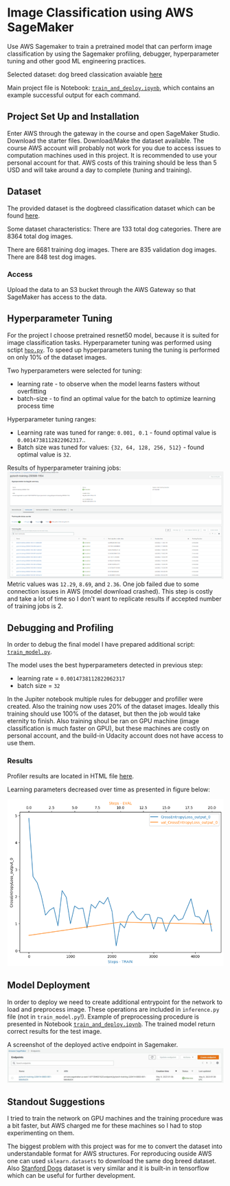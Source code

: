 # Image Classification using AWS SageMaker
Use AWS Sagemaker to train a pretrained model that can perform image classification by using the Sagemaker profiling, debugger, hyperparameter tuning and other good ML engineering practices.

Selected dataset: dog breed classication avaiable [here](https://s3-us-west-1.amazonaws.com/udacity-aind/dog-project/dogImages.zip)

Main project file is Notebook: [`train_and_deploy.ipynb`](train_and_deploy.ipynb), which contains an example successful output for each command.

## Project Set Up and Installation
Enter AWS through the gateway in the course and open SageMaker Studio. 
Download the starter files.
Download/Make the dataset available. 
The course AWS account will probably not work for you due to access issues to computation machines used in this project. It is recommended to use your personal account for that. AWS costs of this training should be less than 5 USD and will take around a day to complete (tuning and training).

## Dataset
The provided dataset is the dogbreed classification dataset which can be found [here](https://s3-us-west-1.amazonaws.com/udacity-aind/dog-project/dogImages.zip).

Some dataset characteristics:
There are 133 total dog categories.
There are 8364 total dog images.

There are 6681 training dog images.
There are 835 validation dog images.
There are 848 test dog images.

### Access
Upload the data to an S3 bucket through the AWS Gateway so that SageMaker has access to the data.

## Hyperparameter Tuning
For the project I choose pretrained resnet50 model, because it is suited for image classification tasks.
Hyperparameter tuning was performed using sctipt [`hpo.py`](hpo.py). 
To speed up hyperparameters tuning the tuning is performed on only 10% of the dataset images.

Two hyperparameters were selected for tuning:
- learning rate - to observe when the model learns fasters without overfitting
- batch-size - to find an optimal value for the batch to optimize learning process time

Hyperparameter tuning ranges:
- Learning rate was tuned for range: `0.001, 0.1` - found optimal value is `0.0014738112822062317`..
- Batch size was tuned for values: ``{32, 64, 128, 256, 512}`` - found optimal value is `32`.

Results of hyperparameter training jobs:
![hyperparameter_training_screenshot](hyperparameters_job.png "Screenshot of hyperparameter training jobs")
Metric values was `12.29`, `8.69`, and `2.36`. One job failed due to some connection issues in AWS (model download crashed). 
This step is costly and take a lot of time so I don't want to replicate results if accepted number of training jobs is 2.

## Debugging and Profiling
In order to debug the final model I have prepared additional script: [`train_model.py`](train_model.py).

The model uses the best hyperparameters detected in previous step:
- learning rate = `0.0014738112822062317`
- batch size = `32`

In the Jupiter notebook multiple rules for debugger and profiller were created. Also the training now uses 20% of the dataset images. Ideally this training should use 100% of the dataset, but then the job would take eternity to finish. Also training shoul be ran on GPU machine (image classification is much faster on GPU), but these machines are costly on personal account, and the build-in Udacity account does not have access to use them.

### Results
Profiler results are located in HTML file [here](ProfilerReport/profiler-output/profiler-report.html).

Learning parameters decreased over time as presented in figure below:

![Plot of cross entropy over debug samples](cpu-utilization.png "Plot of cross entropy over debug samples")

## Model Deployment
In order to deploy we need to create additional entrypoint for the network to load and preprocess image. 
These operations are included in `inference.py` file (not in `train_model.py`!).
Example of preprocessing procedure is presented in Notebook [`train_and_deploy.ipynb`](train_and_deploy.ipynb). 
The trained model return correct results for the test image.

A screenshot of the deployed active endpoint in Sagemaker.
![A screenshot of the deployed endpoint](deployed_endpoint.png "A screenshot of the deployed endpoint")

## Standout Suggestions
I tried to train the network on GPU machines and the training procedure was a bit faster, but AWS charged me for these machines so I had to stop experimenting on them. 

The biggest problem with this project was for me to convert the dataset into understandable format for AWS structures. 
For reproducing ouside AWS one can used `sklearn.datasets` to download the same dog breed dataset. Also [Stanford Dogs](https://www.tensorflow.org/datasets/catalog/stanford_dogs) dataset is very similar and it is built-in in tensorflow which can be useful for further development.
